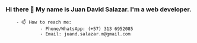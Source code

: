 ### Hi there 👋 My name is Juan David Salazar. I'm a web developer.
        - 📫 How to reach me: 
                 - Phone/WhatsApp: (+57) 313 6952085
                 - Email: juand.salazar.m@gmail.com



